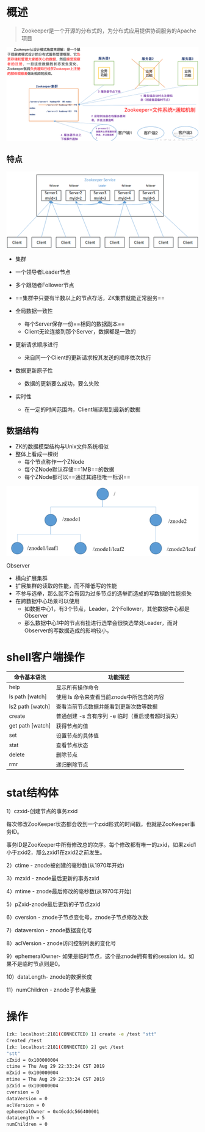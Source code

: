 # 概述

> Zookeeper是一个开源的分布式的，为分布式应用提供协调服务的Apache项目

![1566812727223](img/zookeeper/1.png)





## 特点

![1566812804295](img/zookeeper/2.png)

- 集群
- 一个领导者Leader节点
- 多个跟随者Follower节点
- ==集群中只要有半数以上的节点存活，ZK集群就能正常服务==

- 全局数据一致性
  - 每个Server保存一份==相同的数据副本==
  - Client无论连接到那个Server，数据都是一致的
- 更新请求顺序进行
  - 来自同一个Client的更新请求按其发送的顺序依次执行
- 数据更新原子性
  - 数据的更新要么成功，要么失败
- 实时性
  - 在一定的时间范围内，Client端读取到最新的数据



## 数据结构

- ZK的数据模型结构与Unix文件系统相似
- 整体上看成一棵树
  - 每个节点称作一个ZNode
  - 每个ZNode默认存储==1MB==的数据
  - 每个ZNode都可以==通过其路径唯一标识==

![1566813212030](img/zookeeper/3.png)





Observer

- 横向扩展集群
- 扩展集群的读取的性能，而不降低写的性能
- 不参与选举，那么就不会有因为过多节点的选举而造成的写数据的性能损失
- 在跨数据中心场景可以使用
  - 如数据中心1，有3个节点，Leader，2个Follower，其他数据中心都是Observer
  - 那么数据中心1中的节点有挂进行选举会很快选举处Leader，而对Observer的写数据造成的影响较小。





# shell客户端操作



| 命令基本语法     | 功能描述                                             |
| ---------------- | ---------------------------------------------------- |
| help             | 显示所有操作命令                                     |
| ls path [watch]  | 使用 ls 命令来查看当前znode中所包含的内容            |
| ls2 path [watch] | 查看当前节点数据并能看到更新次数等数据               |
| create           | 普通创建  -s  含有序列  -e  临时（重启或者超时消失） |
| get path [watch] | 获得节点的值                                         |
| set              | 设置节点的具体值                                     |
| stat             | 查看节点状态                                         |
| delete           | 删除节点                                             |
| rmr              | 递归删除节点                                         |



# stat结构体

1）czxid-创建节点的事务zxid

每次修改ZooKeeper状态都会收到一个zxid形式的时间戳，也就是ZooKeeper事务ID。

事务ID是ZooKeeper中所有修改总的次序。每个修改都有唯一的zxid，如果zxid1小于zxid2，那么zxid1在zxid2之前发生。

2）ctime - znode被创建的毫秒数(从1970年开始)

3）mzxid - znode最后更新的事务zxid

4）mtime - znode最后修改的毫秒数(从1970年开始)

5）pZxid-znode最后更新的子节点zxid

6）cversion - znode子节点变化号，znode子节点修改次数

7）dataversion - znode数据变化号

8）aclVersion - znode访问控制列表的变化号

9）ephemeralOwner- 如果是临时节点，这个是znode拥有者的session id。如果不是临时节点则是0。

10）dataLength- znode的数据长度

11）numChildren - znode子节点数量



# 操作

```bash
[zk: localhost:2181(CONNECTED) 1] create -e /test "stt" 
Created /test
[zk: localhost:2181(CONNECTED) 2] get /test
"stt"
cZxid = 0x100000004
ctime = Thu Aug 29 22:33:24 CST 2019
mZxid = 0x100000004
mtime = Thu Aug 29 22:33:24 CST 2019
pZxid = 0x100000004
cversion = 0
dataVersion = 0
aclVersion = 0
ephemeralOwner = 0x46cddc566400001
dataLength = 5
numChildren = 0
```

